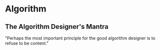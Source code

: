 # Algorithm

## The Algorithm Designer's Mantra

"Perhaps the most important principle for the good algorithm designer is to refuse to be content."
